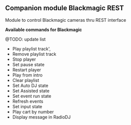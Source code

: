 ## Companion module Blackmagic REST

Module to control Blackmagic cameras thru REST interface

**Available commands for Blackmagic**

@TODO: update list
- Play playlist track',
- Remove playlist track
- Stop player
- Set pause state
- Restart player
- Play from intro
- Clear playlist
- Set Auto DJ state
- Set Assisted state
- Set event run state
- Refresh events
- Set input state
- Play cart by number
- Display message in RadioDJ